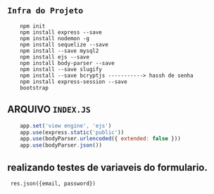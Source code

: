 ## `Infra do Projeto`
        npm init
        npm install express --save
        npm install nodemon -g        
        npm install sequelize --save
        npm install --save mysql2
        npm install ejs --save
        npm install body-parser --save
        npm install --save slugify
        npm install --save bcryptjs -----------> hassh de senha
        npm install express-session --save 
        bootstrap

## ARQUIVO `INDEX.JS`
```javascript
    app.set('view engine', 'ejs')
    app.use(express.static('public'))
    app.use(bodyParser.urlencoded({ extended: false }))
    app.use(bodyParser.json())
```

## realizando testes de variaveis do formulario.
     res.json({email, password})